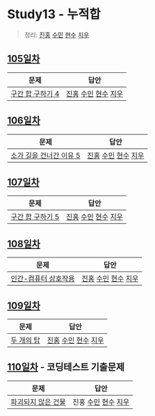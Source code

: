 # Study13 - 누적합

> 정리: [진홍](self_study/kjh.md) [수민](self_study/ysm.md) [현수](self_study/hhs.md) [지우](self_study/sjw.md)

## [105일차](Day105)
| 문제                 | 답안                |
| -------------------- | ------------------- |
| [구간 합 구하기 4](https://www.acmicpc.net/problem/11659) | [진홍](Day105/kjh.kt) [수민](Day105/ysmC.cpp) [현수](Day105/hhs.java) [지우](Day105/sjw.java) |

## [106일차](Day106)

| 문제                 | 답안                             |
| -------------------- |--------------------------------|
| [소가 길을 건너간 이유 5](https://www.acmicpc.net/problem/14465) | [진홍](Day106/kjh.kt) [수민](Day106/ysmC.cpp) [현수](Day106/hhs.java) [지우](Day106/sjw.java) |

## [107일차](Day107)

| 문제                 | 답안                             |
| -------------------- |--------------------------------|
| [구간 합 구하기 5](https://www.acmicpc.net/problem/11660) | [진홍](Day107/kjh.kt) [수민](Day107/ysmC.cpp) [현수](Day107/hhs.java) [지우](Day107/sjw.java) |

## [108일차](Day108)

| 문제                 | 답안                |
| -------------------- | ------------------- |
| [인간-컴퓨터 상호작용](https://www.acmicpc.net/problem/16139) | [진홍](Day108/kjh.kt) [수민](Day108/ysmC.cpp) [현수](Day108/hhs.java) [지우](Day108/sjw.java) |


## [109일차](Day109)

| 문제                                               | 답안                                   |
| -------------------------------------------------- | -------------------------------------- |
| [두 개의 탑](https://www.acmicpc.net/problem/2118) | [진홍](Day109/kjh.java) [수민](Day109/ysmC.cpp) [현수](Day109/hhs.java) [지우](Day109/sjw.java) |

## [110일차](Day110) - 코딩테스트 기출문제

| 문제                 | 답안                      |
| -------------------- |-------------------------|
| [파괴되지 않은 건물](https://school.programmers.co.kr/learn/courses/30/lessons/92344) | 진홍 [수민](Day107/ysm2C.cpp) [현수](Day110/hhs.java) [지우](sjw.java) |
